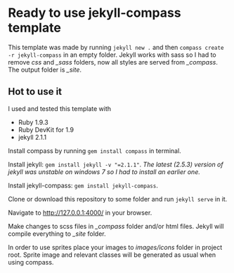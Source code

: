 # Ready to use jekyll-compass template

This template was made by running `jekyll new .` and then `compass create -r jekyll-compass` in an empty folder. 
Jekyll works with sass so I had to remove *css* and *_sass* folders, now all styles are served from *_compass*. The output folder is *_site*.

## Hot to use it

I used and tested this template with 
* Ruby  1.9.3
* Ruby DevKit for 1.9
* jekyll 2.1.1

Install compass by running `gem install compass` in terminal.

Install jekyll: `gem install jekyll -v "=2.1.1"`. 
_The latest (2.5.3) version of jekyll was unstable on windows 7 so I had to install an earlier one._

Install jekyll-compass: `gem install jekyll-compass`.

Clone or download this repository to some folder and run `jekyll serve` in it. 

Navigate to http://127.0.0.1:4000/ in your browser. 

Make changes to scss files in *_compass* folder and/or html files. Jekyll will compile everything to *_site* folder.

In order to use sprites place your images to *images/icons* folder in project root. Sprite image and relevant classes will be generated as usual when using compass.
